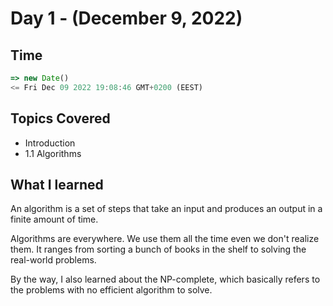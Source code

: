 # Day 1 - (December 9, 2022)

## Time

```js
=> new Date()
<= Fri Dec 09 2022 19:08:46 GMT+0200 (EEST)
```

## Topics Covered

- Introduction
- 1.1 Algorithms

## What I learned

An algorithm is a set of steps that take an input and produces an output in a finite amount of time.

Algorithms are everywhere. We use them all the time even we don't realize them. It ranges from sorting a bunch of books in the shelf to solving the real-world problems.

By the way, I also learned about the NP-complete, which basically refers to the problems with no efficient algorithm to solve.
